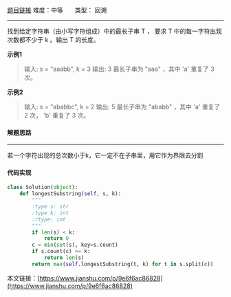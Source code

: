  [题目链接](https://leetcode-cn.com/problems/longest-substring-with-at-least-k-repeating-characters/)
难度：中等          &nbsp;&nbsp;&nbsp;&nbsp;&nbsp;&nbsp;类型：  回溯
***
 找到给定字符串（由小写字符组成）中的最长子串 T ， 要求 T 中的每一字符出现次数都不少于 k 。输出 T 的长度。

 
**示例1**
> 输入:
s = "aaabb", k = 3
输出:
3
最长子串为 "aaa" ，其中 'a' 重复了 3 次。

**示例2**
>输入:
s = "ababbc", k = 2
输出:
5
最长子串为 "ababb" ，其中 'a' 重复了 2 次， 'b' 重复了 3 次。

#### 解题思路
***
若一个字符出现的总次数小于k，它一定不在子串里，用它作为界限去分割
 



#### 代码实现
```python
class Solution(object):
    def longestSubstring(self, s, k):
        """
        :type s: str
        :type k: int
        :rtype: int
        """
        if len(s) < k:
            return 0
        c = min(set(s), key=s.count)
        if s.count(c) >= k:
            return len(s)
        return max(self.longestSubstring(t, k) for t in s.split(c))
```

本文链接：[https://www.jianshu.com/p/9e6f6ac86828](https://www.jianshu.com/p/9e6f6ac86828)
